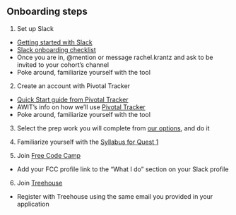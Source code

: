 ## Onboarding steps

1. Set up Slack
 * [Getting started with Slack](https://get.slack.help/hc/en-us/articles/218080037-Getting-started-for-new-users)
 * [Slack onboarding checklist](https://get.slack.help/hc/en-us/articles/217626328-Onboarding-checklist-for-new-users)
 * Once you are in, @mention or message rachel.krantz and ask to be invited to your cohort’s channel
 * Poke around, familiarize yourself with the tool

2. Create an account with Pivotal Tracker
 * [Quick Start guide from Pivotal Tracker](http://www.pivotaltracker.com/help/articles/quick_start/)
 * AWIT’s info on how we’ll use [Pivotal Tracker](/tools/pivotal-tracker.md)
 * Poke around, familiarize yourself with the tool

3. Select the prep work you will complete from [our options](/prep-work), and do it

4. Familiarize yourself with the [Syllabus for Quest 1](/quest-1/syllabus.md)

5. Join [Free Code Camp](https://www.freecodecamp.com)
 * Add your FCC profile link to the “What I do” section on your Slack profile

6. Join [Treehouse](https://teamtreehouse.com)
 * Register with Treehouse using the same email you provided in your application
